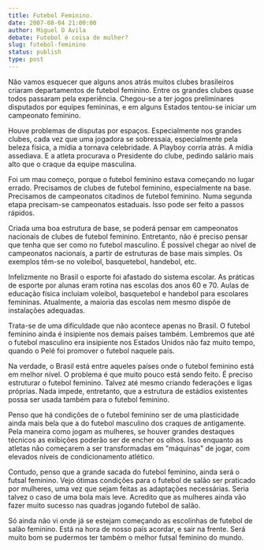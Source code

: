 ```yaml
---
title: Futebol Feminino.
date: 2007-08-04 21:00:00
author: Miguel D Avila
debate: Futebol é coisa de mulher?
slug: futebol-feminino
status: publish 
type: post
---
```


Não vamos esquecer que alguns anos atrás muitos clubes brasileiros criaram departamentos de futebol feminino. Entre os grandes clubes quase todos passaram pela experiência. Chegou-se a ter jogos preliminares disputados por equipes femininas, e em alguns Estados tentou-se iniciar um campeonato feminino.  

  

Houve problemas de disputas por espaços. Especialmente nos grandes clubes, cada vez que uma jogadora se sobressaia, especialmente pela beleza física, a mídia a tornava celebridade. A Playboy corria atrás. A mídia assediava. E a atleta procurava o Presidente do clube, pedindo salário mais alto que o craque da equipe masculina.   

  

Foi um mau começo, porque o futebol feminino estava começando no lugar errado. Precisamos de clubes de futebol feminino, especialmente na base. Precisamos de campeonatos citadinos de futebol feminino. Numa segunda etapa precisam-se campeonatos estaduais. Isso pode ser feito a passos rápidos.  

  

Criada uma boa estrutura de base, se poderá pensar em campeonatos nacionais de clubes de futebol feminino. Entretanto, não é preciso pensar que tenha que ser como no futebol masculino. É possível chegar ao nível de campeonatos nacionais, a partir de estruturas de base mais simples. Os exemplos têm-se no voleibol, basquetebol, handebol, etc.  

  

Infelizmente no Brasil o esporte foi afastado do sistema escolar. As práticas de esporte por alunas eram rotina nas escolas dos anos 60 e 70. Aulas de educação física incluíam voleibol, basquetebol e handebol para escolares femininas. Atualmente, a maioria das escolas nem mesmo dispõe de instalações adequadas.   

  

Trata-se de uma dificuldade que não acontece apenas no Brasil. O futebol feminino ainda é insipiente nos demais países também. Lembremos que até o futebol masculino era insipiente nos Estados Unidos não faz muito tempo, quando o Pelé foi promover o futebol naquele país.  

  

Na verdade, o Brasil está entre aqueles países onde o futebol feminino está em melhor nível. O problema é que muito pouco está sendo feito. É preciso estruturar o futebol feminino. Talvez até mesmo criando federações e ligas próprias. Nada impede, entretanto, que a estrutura de estádios existentes possa ser usada também para o futebol feminino.  

  

Penso que há condições de o futebol feminino ser de uma plasticidade ainda mais bela que a do futebol masculino dos craques de antigamente. Pela maneira como jogam as mulheres, se houver grandes destaques técnicos as exibições poderão ser de encher os olhos. Isso enquanto as atletas não começarem a ser transformadas em "máquinas" de jogar, com elevados níveis de condicionamento atlético.  

  

Contudo, penso que a grande sacada do futebol feminino, ainda será o futsal feminino. Vejo ótimas condições para o futebol de salão ser praticado por mulheres, uma vez que sejam feitas as adaptações necessárias. Seria talvez o caso de uma bola mais leve. Acredito que as mulheres ainda vão fazer muito sucesso nas quadras jogando futebol de salão.   

  

Só ainda não vi onde já se estejam começando as escolinhas de futebol de salão feminino. Está na hora de nosso país acordar, e sair na frente. Será muito bom se pudermos ter também o melhor futsal feminino do mundo.
